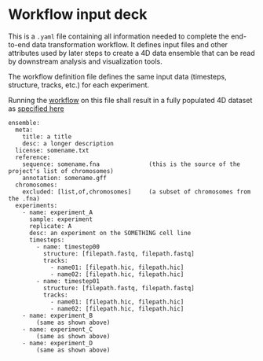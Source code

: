 # Workflow input deck 

This is a `.yaml` file containing all information needed to complete the
end-to-end data transformation workflow. It defines input files and other
attributes used by later steps to create a 4D data ensemble that can be
read by downstream analysis and visualization tools. 

The workflow definition file defines the same input data (timesteps,
structure, tracks, etc.) for each experiment. 

Running the [workflow](workflow.md) on this file shall result in a fully populated 
4D dataset as [specified here](https://github.com/epicsuite/episcope/blob/main/spec/1.1.md)

```        
ensemble:
  meta:
    title: a title
    desc: a longer description
  license: somename.txt
  reference:
    sequence: somename.fna              (this is the source of the project's list of chromosomes)
    annotation: somename.gff 
  chromosomes:
    excluded: [list,of,chromosomes]     (a subset of chromosomes from the .fna)
  experiments:
    - name: experiment_A
      sample: experiment
      replicate: A  
      desc: an experiment on the SOMETHING cell line
      timesteps:
        - name: timestep00
          structure: [filepath.fastq, filepath.fastq]
          tracks:
            - name01: [filepath.hic, filepath.hic]
            - name02: [filepath.hic, filepath.hic]
        - name: timestep01
          structure: [filepath.fastq, filepath.fastq]
          tracks:
            - name01: [filepath.hic, filepath.hic]
            - name02: [filepath.hic, filepath.hic]
    - name: experiment_B
        (same as shown above)
    - name: experiment_C
        (same as shown above)
    - name: experiment_D
        (same as shown above)
```

